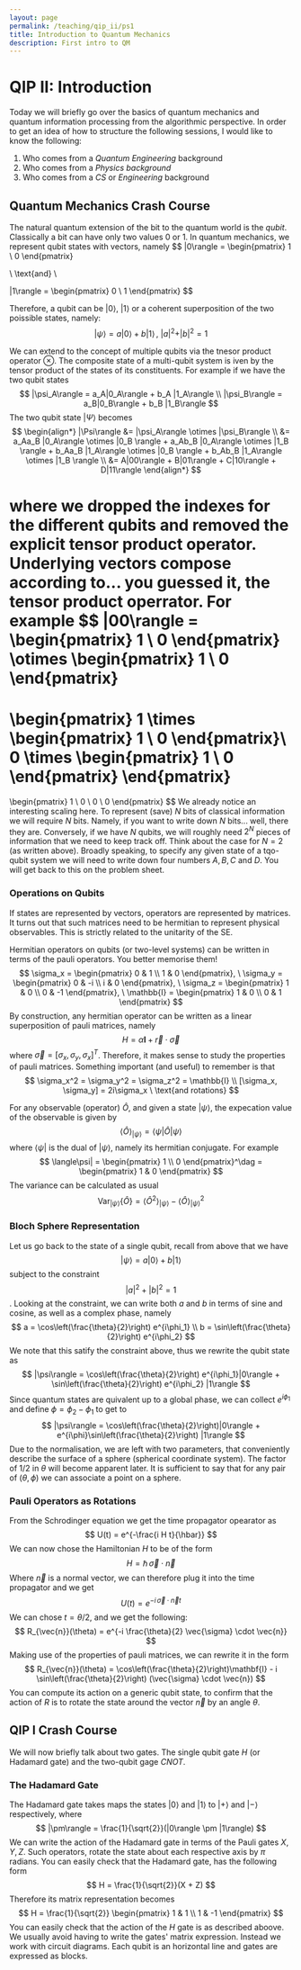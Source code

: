 ```yaml
---
layout: page
permalink: /teaching/qip_ii/ps1
title: Introduction to Quantum Mechanics
description: First intro to QM
---
```


# QIP II: Introduction
Today we will briefly go over the basics of quantum mechanics and quantum information processing from the algorithmic perspective. In order to get an idea of how to structure the following sessions, I would like to know the following:

1. Who comes from a _Quantum Engineering_ background
2. Who comes from a _Physics background_
3. Who comes from a _CS_ or _Engineering_ background

## Quantum Mechanics Crash Course
The natural quantum extension of the bit to the quantum world is the _qubit_. Classically a bit can have only two  values $0$ or $1$. In quantum mechanics, we represent qubit states with vectors, namely
$$
|0\rangle = \begin{pmatrix}
           1 \\
           0
         \end{pmatrix}

\ \text{and} \

|1\rangle = \begin{pmatrix}
           0 \\
           1
         \end{pmatrix}
$$

Therefore, a qubit can be $|0\rangle$, $|1\rangle$ or a coherent superposition of the two poissible states, namely:
$$
|\psi\rangle = a|0\rangle + b |1\rangle \, , \ |a|^2 + |b|^2 = 1
$$

We can extend to the concept of multiple qubits via the tnesor product operator $\otimes$. The composite state of a multi-qubit system is iven by the tensor product of the states of its constituents. For example if we have the two qubit states
$$
|\psi_A\rangle = a_A|0_A\rangle + b_A |1_A\rangle \\
|\psi_B\rangle = a_B|0_B\rangle + b_B |1_B\rangle 
$$
The two qubit state $|\Psi\rangle$ becomes
$$
\begin{align*}
|\Psi\rangle &= |\psi_A\rangle \otimes |\psi_B\rangle \\
&= a_Aa_B |0_A\rangle \otimes |0_B \rangle + a_Ab_B |0_A\rangle \otimes |1_B \rangle + b_Aa_B |1_A\rangle \otimes |0_B \rangle + b_Ab_B |1_A\rangle \otimes |1_B \rangle \\
&= A|00\rangle + B|01\rangle + C|10\rangle + D|11\rangle
\end{align*}
$$


where we dropped the indexes for the different qubits and removed the explicit tensor product operator. Underlying vectors compose according to... you guessed it, the tensor product operrator. For example
$$
|00\rangle = 
\begin{pmatrix}
1 \\
0
\end{pmatrix}
\otimes
\begin{pmatrix}
1 \\
0
\end{pmatrix}
=
\begin{pmatrix}
1 \times \begin{pmatrix}
1 \\
0
\end{pmatrix}\\
0 \times \begin{pmatrix}
1 \\
0
\end{pmatrix}
\end{pmatrix}
=
\begin{pmatrix}
1 \\
0 \\
0 \\
0
\end{pmatrix}
$$
We already notice an interesting scaling here. To represent (save) $N$ bits of classical information we will require $N$ bits. Namely, if you want to write down $N$ bits... well, there they are. Conversely, if we have $N$ qubits, we will roughly need $2^N$ pieces of information that we need to keep track off. Think about the case for $N = 2$ (as written above). Broadly speaking, to specify any given state of a tqo-qubit system we will need to write down four numbers $A, B, C$ and $D$. You will get back to this on the problem sheet.

### Operations on Qubits
If states are represented by vectors, operators are represented by matrices. It turns out that such matrices need to be hermitian to represent physical observables. This is strictly related to the unitarity of the SE.

Hermitian operators on qubits (or two-level systems) can be written in terms of the pauli operators. You better memorise them!
$$
\sigma_x = \begin{pmatrix}
0 & 1 \\
1 & 0
\end{pmatrix}, \
\sigma_y = \begin{pmatrix}
0 & -i \\
i & 0
\end{pmatrix}, \
\sigma_z = \begin{pmatrix}
1 & 0 \\
0 & -1
\end{pmatrix}, \
\mathbb{I} = \begin{pmatrix}
1 & 0 \\
0 & 1
\end{pmatrix}
$$
By construction, any hermitian operator can be written as a linear superposition of pauli matrices, namely
$$
H = \alpha \mathbf{I} + \vec{r} \cdot\vec{\sigma}
$$
where $\vec{\sigma} = [\sigma_x, \sigma_y, \sigma_x]^T$. Therefore, it makes sense to study the properties of pauli matrices. Something important (and useful) to remember is that
$$
\sigma_x^2 = \sigma_y^2 = \sigma_z^2 = \mathbb{I} \\
[\sigma_x, \sigma_y] = 2i\sigma_x \ \text{and rotations}
$$

For any observable (operator) $\hat{O}$, and given a state $|\psi\rangle$, the expecation value of the observable is given by
$$
\langle \hat{O} \rangle_{|\psi\rangle} = \langle \psi| \hat{O} |\psi\rangle
$$
where $\langle\psi|$ is the dual of $|\psi\rangle$, namely its hermitian conjugate. For example
$$
\langle\psi| = \begin{pmatrix}
           1 \\
           0
         \end{pmatrix}^\dag
        =
        \begin{pmatrix}
           1 & 0
         \end{pmatrix}
$$
The variance can be calculated as usual
$$
\text{Var}_{|\psi\rangle}\{\hat{O}\} = \langle \hat{O}^2 \rangle_{|\psi\rangle} - \langle \hat{O} \rangle^2_{|\psi\rangle}
$$

### Bloch Sphere Representation
Let us go back to the state of a single qubit, recall from above that we have
$$
|\psi\rangle = a|0\rangle + b |1\rangle
$$
subject to the constraint
$$
|a|^2 + |b|^2 = 1
$$.
Looking at the constraint, we can write both $a$ and $b$ in terms of sine and cosine, as well as a complex phase, namely 
$$
a = \cos\left(\frac{\theta}{2}\right) e^{i\phi_1} \\
b = \sin\left(\frac{\theta}{2}\right) e^{i\phi_2}
$$
We note that this satify the constraint above, thus we rewrite the qubit state as
$$
|\psi\rangle = \cos\left(\frac{\theta}{2}\right) e^{i\phi_1}|0\rangle + \sin\left(\frac{\theta}{2}\right) e^{i\phi_2} |1\rangle
$$
Since quantum states are quivalent up to a global phase, we can collect $e^{i\phi_1}$ and define $\phi = \phi_2 - \phi_1$ to get to
$$
|\psi\rangle = \cos\left(\frac{\theta}{2}\right)|0\rangle + e^{i\phi}\sin\left(\frac{\theta}{2}\right) |1\rangle
$$
Due to the normalisation, we are left with two parameters, that conveniently describe the surface of a sphere (spherical coordinate system). The factor of $1/2$ in $\theta$ will become apparent later. It is sufficient to say that for any pair of $(\theta, \phi)$ we can associate a point on a sphere.

### Pauli Operators as Rotations
From the Schrodinger equation we get the time propagator opearator as
$$
U(t) = e^{-\frac{i H t}{\hbar}}
$$
We can now chose the Hamiltonian $H$ to be of the form
$$
H = \hbar \, \vec{\sigma} \cdot \vec{n}
$$
Where $\vec{n}$ is a normal vector, we can therefore plug it into the time propagator and we get
$$
U(t) = e^{-i \, \vec{\sigma} \cdot \vec{n} t }
$$
We can chose $t = \theta/2$, and we get the following:
$$
R_{\vec{n}}(\theta) = e^{-i \frac{\theta}{2} \vec{\sigma} \cdot \vec{n}}
$$
Making use of the properties of pauli matrices, we can rewrite it in the form
$$
R_{\vec{n}}(\theta) = \cos\left(\frac{\theta}{2}\right)\mathbf{I} - i \sin\left(\frac{\theta}{2}\right) (\vec{\sigma} \cdot \vec{n})
$$
You can compute its action on a generic qubit state, to confirm that the action of $R$ is to rotate the state around the vector $\vec{n}$ by an angle $\theta$.

## QIP I Crash Course
We will now briefly talk about two gates. The single qubit gate $H$ (or Hadamard gate) and the two-qubit gage $CNOT$.

### The Hadamard Gate
The Hadamard gate takes maps the states $|0\rangle$ and $|1\rangle$ to $|+\rangle$ and $|-\rangle$ respectively, where
$$
|\pm\rangle = \frac{1}{\sqrt{2}}(|0\rangle \pm |1\rangle)
$$
We can write the action of the Hadamard gate in terms of the Pauli gates $X, Y, Z$. Such operators, rotate the state about each respective axis by $\pi$ radians. You can easily check that the Hadamard gate, has the following form
$$
H = \frac{1}{\sqrt{2}}(X + Z)
$$
Therefore its matrix representation becomes
$$
H = 
\frac{1}{\sqrt{2}}
\begin{pmatrix}
1 & 1 \\
1 & -1
\end{pmatrix}
$$
You can easily check that the action of the $H$ gate is as described aboove. We usually avoid having to write the gates' matrix expression. Instead we work with circuit diagrams. Each qubit is an horizontal line and gates are expressed as blocks. 
